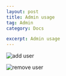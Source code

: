 ```yaml
---
layout: post
title: Admin usage
tag: Admin
category: Docs

excerpt: Admin usage
---
```


![add user]({{site.images}}/adduser.png)

![remove user]({{site.images}}/removeuser.png)
